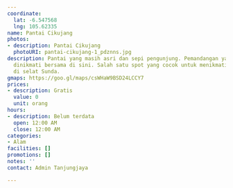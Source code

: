 ```yaml
---
coordinate:
  lat: -6.547568
  lng: 105.62335
name: Pantai Cikujang
photos:
- description: Pantai Cikujang
  photoURI: pantai-cikujang-1_pdznns.jpg
description: Pantai yang masih asri dan sepi pengunjung. Pemandangan yang indah bisa
  dinikmati bersama di sini. Salah satu spot yang cocok untuk menikmati pesona sunset
  di selat Sunda.
gmaps: https://goo.gl/maps/csWHaW9BSD24LCCY7
prices:
- description: Gratis
  value: 0
  unit: orang
hours:
- description: Belum terdata
  open: 12:00 AM
  close: 12:00 AM
categories:
- Alam
facilities: []
promotions: []
notes: ''
contact: Admin Tanjungjaya

---
```


